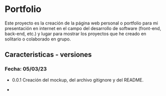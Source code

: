 # Portfolio

Este proyecto es la creación de la página web personal o portfolio para mi presentación en internet en el campo del desarrollo de software (front-end, back-end, etc.) y lugar para mostrar los proyectos que he creado en solitario o colaborado en grupo.

## Caracteristicas - versiones

### Fecha: 05/03/23

-   0.0.1 Creación del mockup, del archivo gitignore y del README.

-
